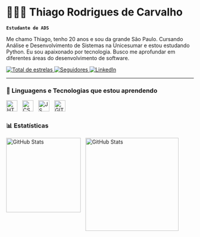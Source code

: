 # 🧑🏻‍💻 Thiago Rodrigues de Carvalho

**`Estudante de ADS`**

Me chamo Thiago, tenho 20 anos e sou da grande São Paulo.
Cursando Análise e Desenvolvimento de Sistemas na Unicesumar e estou estudando Python.
Eu sou apaixonado por tecnologia.
Busco me aprofundar em diferentes áreas do desenvolvimento de software.

<p align="left">
    <!-- Badge para estrelas no GitHub -->
    <a href="https://github.com/kahazdev?tab=repositories&sort=stargazers">
        <img 
            alt="Total de estrelas" 
            title="Total de estrelas GitHub" 
            src="https://custom-icon-badges.demolab.com/github/stars/kahazdev?color=55960c&style=for-the-badge&labelColor=488207&logo=star&label=estrelas"
        />
    </a>
    <!-- Badge para seguidores no GitHub -->
    <a href="https://github.com/kahazdev?tab=followers">
        <img 
            alt="Seguidores" 
            title="Me siga no GitHub" 
            src="https://custom-icon-badges.demolab.com/github/followers/kahazdev?color=236ad3&labelColor=1155ba&style=for-the-badge&logo=github&label=Seguidores&logoColor=white"
        />
    </a>
    <!-- Badge para LinkedIn -->
    <a href="https://www.linkedin.com/in/thiago-rodrigues-de-carvalho-8170862a8/" target="_blank">
        <img 
            alt="LinkedIn" 
            title="Visite meu perfil no LinkedIn" 
            src="https://img.shields.io/badge/LinkedIn-0077B5?style=for-the-badge&logo=linkedin&logoColor=white"
        />
    </a>
</p>

---

### 🤖 Linguagens e Tecnologias que estou aprendendo

<!-- Ícone do HTML -->
<img 
    align="left" 
    alt="HTML" 
    title="HTML"
    width="30px" 
    style="padding-right: 10px;" 
    src="https://cdn.jsdelivr.net/gh/devicons/devicon@latest/icons/html5/html5-original-wordmark.svg"          
/>

<!-- Ícone do CSS -->
<img 
    align="left" 
    alt="CSS" 
    title="CSS"
    width="30px" 
    style="padding-right: 10px;" 
    src="https://cdn.jsdelivr.net/gh/devicons/devicon@latest/icons/css3/css3-original-wordmark.svg" 
/>

<!-- Ícone do JS -->
<img 
    align="left" 
    alt="JS" 
    title="JS"
    width="30px" 
    style="padding-right: 10px;" 
    src="https://images.icon-icons.com/112/PNG/512/python_18894.png"
/>

<!-- Ícone do GIT -->
<img 
    align="left" 
    alt="GIT" 
    title="GIT"
    width="30px" 
    style="padding-right: 10px;" 
    src="https://cdn.jsdelivr.net/gh/devicons/devicon@latest/icons/git/git-plain.svg"
/>
<br/>
<br/>


### 📊 Estatísticas

<p>
  <img 
    align="left" 
    alt="GitHub Stats" 
    height="200" 
    style="padding-right: 10px;" 
    src="https://github-readme-stats.vercel.app/api?username=kahazdev&show_icons=true&theme=dark&include_all_commits=true&locale=pt-br" 
  />

<img 
      align="left" 
      alt="GitHub Stats" 
      height="250" 
      src="https://github-readme-stats.vercel.app/api/top-langs/?username=kahazdev&theme=dark&layout=compact&custom_title=Tecnologias&langs_count=9" 
  />

</p>
